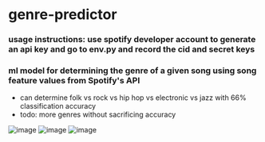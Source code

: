 # genre-predictor
### usage instructions: use spotify developer account to generate an api key and go to env.py and record the cid and secret keys
### ml model for determining the genre of a given song using song feature values from Spotify's API
- can determine folk vs rock vs hip hop vs electronic vs jazz with 66% classification accuracy
- todo: more genres without sacrificing accuracy

![image](https://user-images.githubusercontent.com/50224596/158076106-3b3b4904-a20d-44a3-aa95-ecbd25201d02.png)
![image](https://user-images.githubusercontent.com/50224596/158076133-2103b3a0-32a6-4d05-ad72-b52760ffcfdd.png)
![image](https://user-images.githubusercontent.com/50224596/158076170-25895797-f7a3-4c49-bedc-c306bf594f71.png)
